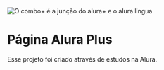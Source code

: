 
<img src="imagens/combo.png" alt="O combo+ é a junção do alura+ e o alura lingua" align="center">
<h1> Página Alura Plus </h1>
<p>Esse projeto foi criado através de estudos na Alura.</p>


